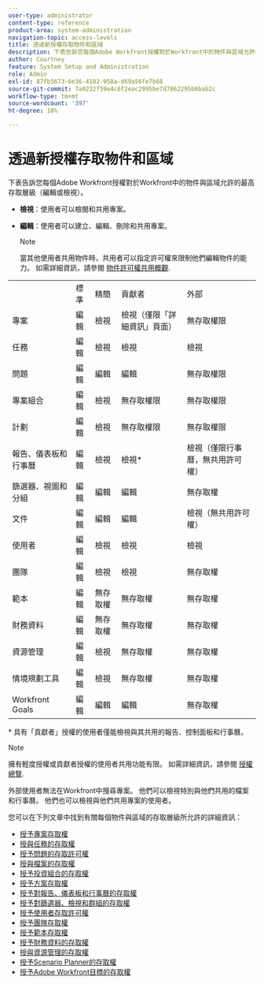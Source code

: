 ```yaml
---
user-type: administrator
content-type: reference
product-area: system-administration
navigation-topic: access-levels
title: 透過新授權存取物件和區域
description: 下表告訴您每個Adobe Workfront授權對於Workfront中的物件與區域允許的最高存取層級（編輯或檢視）。
author: Courtney
feature: System Setup and Administration
role: Admin
exl-id: 87fb5673-6e36-4182-958a-d69a56fe7b68
source-git-commit: 7a9232f59e4c6f2eac2995be7d7862295b6bab2c
workflow-type: tm+mt
source-wordcount: '397'
ht-degree: 18%

---
```


# 透過新授權存取物件和區域

<!-- Audited: 2/2024 -->

下表告訴您每個Adobe Workfront授權對於Workfront中的物件與區域允許的最高存取層級（編輯或檢視）。

* **檢視**：使用者可以檢閱和共用專案。
* **編輯**：使用者可以建立、編輯、刪除和共用專案。

  >[!NOTE]
  >
  >當其他使用者共用物件時，共用者可以指定許可權來限制他們編輯物件的能力。 如需詳細資訊，請參閱 [物件許可權共用概觀](../../../workfront-basics/grant-and-request-access-to-objects/sharing-permissions-on-objects-overview.md).

<table style="table-layout:auto">
    <tr>
        <td></td>
        <td>標準</td>
        <td>精簡</td>
        <td>貢獻者</td>
        <td>外部</td>
    </tr>
    <tr>
        <td>專案</td>
        <td>編輯</td>
        <td>檢視</td>
        <td>檢視（僅限「詳細資訊」頁面）</td>
        <td>無存取權限</td>
    </tr>
    <tr>
        <td>任務</td>
        <td>編輯</td>
        <td>檢視</td>
        <td>檢視</td>
        <td>檢視</td>
    </tr>
    <tr>
        <td>問題</td>
        <td>編輯</td>
        <td>編輯</td>
        <td>編輯</td>
        <td>無存取權限</td>
    </tr>
    <tr>
        <td>專案組合</td>
        <td>編輯</td>
        <td>檢視</td>
        <td>無存取權限</td>
        <td>無存取權限</td>
    </tr>
    <tr>
        <td>計劃</td>
        <td>編輯</td>
        <td>檢視</td>
        <td>無存取權限</td>
        <td>無存取權限</td>
    </tr>
    <tr>
        <td>報告、儀表板和行事曆</td>
        <td>編輯</td>
        <td>檢視</td>
        <td>檢視*</td>
        <td>檢視（僅限行事曆，無共用許可權）</td>
    </tr>
    <tr>
        <td>篩選器、視圖和分組</td>
        <td>編輯</td>
        <td>編輯</td>
        <td>編輯</td>
        <td>無存取權</td>
    </tr>
    <tr>
        <td>文件</td>
        <td>編輯</td>
        <td>編輯</td>
        <td>編輯</td>
        <td>檢視（無共用許可權）</td>
    </tr>
    <tr>
        <td>使用者</td>
        <td>編輯</td>
        <td>檢視</td>
        <td>檢視</td>
        <td>檢視</td>
    </tr>
    <tr>
        <td>團隊</td>
        <td>編輯</td>
        <td>檢視</td>
        <td>檢視</td>
        <td>無存取權</td>
    </tr>
    <tr>
        <td>範本</td>
        <td>編輯</td>
        <td>無存取權</td>
        <td>無存取權</td>
        <td>無存取權</td>
    </tr>
    <tr>
        <td>財務資料</td>
        <td>編輯</td>
        <td>無存取權</td>
        <td>無存取權</td>
        <td>無存取權</td>
    </tr>
    <tr>
        <td>資源管理</td>
        <td>編輯</td>
        <td>檢視</td>
        <td>無存取權</td>
        <td>無存取權</td>
    </tr>
    <tr>
        <td>情境規劃工具</td>
        <td>編輯</td>
        <td>檢視</td>
        <td>無存取權</td>
        <td>無存取權</td>
    </tr>
    <tr>
        <td>Workfront Goals</td>
        <td>編輯</td>
        <td>編輯</td>
        <td>編輯</td>
        <td>無存取權</td>
    </tr>
</table>

&#42; 具有「貢獻者」授權的使用者僅能檢視與其共用的報告、控制面板和行事曆。

>[!NOTE]
>
>擁有輕度授權或貢獻者授權的使用者共用功能有限。 如需詳細資訊，請參閱 [授權總覽](/help/quicksilver/administration-and-setup/add-users/how-access-levels-work/licenses-overview.md).
>
>外部使用者無法在Workfront中搜尋專案。 他們可以檢視特別與他們共用的檔案和行事曆。 他們也可以檢視與他們共用專案的使用者。

您可以在下列文章中找到有關每個物件與區域的存取層級所允許的詳細資訊：

* [授予專案存取權](../../../administration-and-setup/add-users/configure-and-grant-access/grant-access-projects.md)
* [授與任務的存取權](../../../administration-and-setup/add-users/configure-and-grant-access/grant-access-tasks.md)
* [授予問題的存取許可權](../../../administration-and-setup/add-users/configure-and-grant-access/grant-access-issues.md)
* [授與檔案的存取權](../../../administration-and-setup/add-users/configure-and-grant-access/grant-access-documents.md)
* [授予投資組合的存取權](../../../administration-and-setup/add-users/configure-and-grant-access/grant-access-portfolios.md)
* [授予方案存取權](../../../administration-and-setup/add-users/configure-and-grant-access/grant-access-programs.md)
* [授予對報告、儀表板和行事曆的存取權](../../../administration-and-setup/add-users/configure-and-grant-access/grant-access-reports-dashboards-calendars.md)
* [授予對篩選器、檢視和群組的存取權](../../../administration-and-setup/add-users/configure-and-grant-access/grant-access-fvg.md)
* [授予使用者存取許可權](../../../administration-and-setup/add-users/configure-and-grant-access/grant-access-other-users.md)
* [授予團隊存取權](../../../administration-and-setup/add-users/configure-and-grant-access/grant-access-teams.md)
* [授予範本存取權](../../../administration-and-setup/add-users/configure-and-grant-access/grant-access-templates.md)
* [授予財務資料的存取權](../../../administration-and-setup/add-users/configure-and-grant-access/grant-access-financial.md)
* [授與資源管理的存取權](../../../administration-and-setup/add-users/configure-and-grant-access/grant-access-resource-management.md)
* [授予Scenario Planner的存取權](../../../administration-and-setup/add-users/configure-and-grant-access/grant-access-sp.md)
* [授予Adobe Workfront目標的存取權](../../../administration-and-setup/add-users/configure-and-grant-access/grant-access-goals.md)
